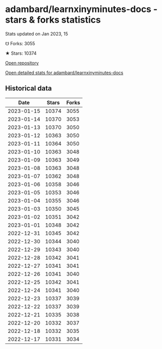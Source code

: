 # adambard/learnxinyminutes-docs - stars & forks statistics

Stats updated on Jan 2023, 15

☋ Forks: 3055

★ Stars: 10374

[Open repository](https://github.com/adambard/learnxinyminutes-docs)

[Open detailed stats for adambard/learnxinyminutes-docs](https://reviewgithub.com/rep/adambard/learnxinyminutes-docs)

## Historical data
| Date | Stars | Forks |
|------|-------|-------|
| 2023-01-15 | 10374 | 3055 | 
| 2023-01-14 | 10370 | 3053 | 
| 2023-01-13 | 10370 | 3050 | 
| 2023-01-12 | 10363 | 3050 | 
| 2023-01-11 | 10364 | 3050 | 
| 2023-01-10 | 10363 | 3048 | 
| 2023-01-09 | 10363 | 3049 | 
| 2023-01-08 | 10363 | 3048 | 
| 2023-01-07 | 10362 | 3048 | 
| 2023-01-06 | 10358 | 3046 | 
| 2023-01-05 | 10353 | 3046 | 
| 2023-01-04 | 10355 | 3046 | 
| 2023-01-03 | 10350 | 3045 | 
| 2023-01-02 | 10351 | 3042 | 
| 2023-01-01 | 10348 | 3042 | 
| 2022-12-31 | 10345 | 3042 | 
| 2022-12-30 | 10344 | 3040 | 
| 2022-12-29 | 10343 | 3040 | 
| 2022-12-28 | 10342 | 3041 | 
| 2022-12-27 | 10341 | 3041 | 
| 2022-12-26 | 10341 | 3040 | 
| 2022-12-25 | 10342 | 3041 | 
| 2022-12-24 | 10341 | 3040 | 
| 2022-12-23 | 10337 | 3039 | 
| 2022-12-22 | 10337 | 3039 | 
| 2022-12-21 | 10335 | 3038 | 
| 2022-12-20 | 10332 | 3037 | 
| 2022-12-18 | 10332 | 3035 | 
| 2022-12-17 | 10331 | 3034 | 

